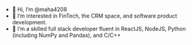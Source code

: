 - 👋 Hi, I’m @maha4208
- 👀 I’m interested in FinTech, the CRM space, and software product development.
- 🌱 I’m a skilled full stack developer fluent in ReactJS, NodeJS, Python (including NumPy and Pandas), and C/C++

<!---
maha4208/maha4208 is a ✨ special ✨ repository because its `README.md` (this file) appears on your GitHub profile.
You can click the Preview link to take a look at your changes.
--->
